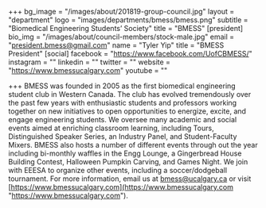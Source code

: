+++
bg_image = "/images/about/201819-group-council.jpg"
layout = "department"
logo = "images/departments/bmess/bmess.png"
subtitle = "Biomedical Engineering Students’ Society"
title = "BMESS"
[president]
bio_img = "/images/about/council-members/stock-male.jpg"
email = "president.bmess@gmail.com"
name = "Tyler Yip"
title = "BMESS President"
[social]
facebook = "https://www.facebook.com/UofCBMESS/"
instagram = ""
linkedin = ""
twitter = ""
website = "https://www.bmessucalgary.com"
youtube = ""

+++
BMESS was founded in 2005 as the first biomedical engineering student club in Western Canada. The club has evolved tremendously over the past few years with enthusiastic students and professors working together on new initiatives to open opportunities to energize, excite, and engage engineering students. We oversee many academic and social events aimed at enriching classroom learning, including Tours, Distinguished Speaker Series, an Industry Panel, and Student-Faculty Mixers. BMESS also hosts a number of different events through out the year including bi-monthly waffles in the Engg Lounge, a Gingerbread House Building Contest, Halloween Pumpkin Carving, and Games Night. We join with EEESA to organize other events, including a soccer/dodgeball tournament. For more information, email us at [bmess@ucalgary.ca]() or visit [https://www.bmessucalgary.com](https://www.bmessucalgary.com "https://www.bmessucalgary.com").